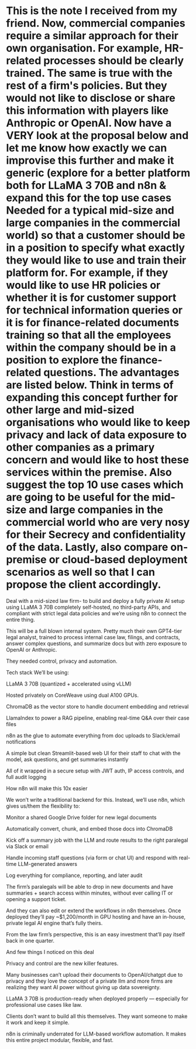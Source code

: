 This is the note I received from my friend. Now, commercial companies require a similar approach for their own organisation. For example, HR-related processes should be clearly trained. The same is true with the rest of a firm's policies. But they would not like to disclose or share this information with players like Anthropic or OpenAI. 
Now have a VERY look at the proposal below and let me know how exactly we can improvise this further and make it generic (explore for a better platform both for LLaMA 3 70B and n8n & expand this for the top use cases Needed for a typical mid-size and large companies in the commercial world) so that a customer should be in a position to specify what exactly they would like to use and train their platform for. For example, if they would like to use HR policies or whether it is for customer support for technical information queries or it is for finance-related documents training so that all the employees within the company should be in a position to explore the finance-related questions. The advantages are listed below. Think in terms of expanding this concept further for other large and mid-sized organisations who would like to keep privacy and lack of data exposure to other companies as a primary concern and would like to host these services within the premise. Also suggest the top 10 use cases which are going to be useful for the mid-size and large companies in the commercial world who are very nosy for their Secrecy and confidentiality of the data. 
Lastly, also compare on-premise or cloud-based deployment scenarios as well so that I can propose the client accordingly. 
================
Deal with a mid-sized law firm-  to build and deploy a fully private AI setup using LLaMA 3 70B completely self-hosted, no third-party APIs, and compliant with strict legal data policies and we’re using n8n to connect the entire thing.

This will be a full blown internal system. Pretty much their own GPT4-tier legal analyst, trained to process internal case law, filings, and contracts, answer complex questions, and summarize docs but with zero exposure to OpenAI or Anthropic.

They needed control, privacy and automation.

Tech stack We’ll be using:

LLaMA 3 70B (quantized + accelerated using vLLM)

Hosted privately on CoreWeave using dual A100 GPUs.

ChromaDB as the vector store to handle document embedding and retrieval

LlamaIndex to power a RAG pipeline, enabling real-time Q&A over their case files

n8n as the glue to automate everything from doc uploads to Slack/email notifications

A simple but clean Streamlit-based web UI for their staff to chat with the model, ask questions, and get summaries instantly

All of it wrapped in a secure setup with JWT auth, IP access controls, and full audit logging

How n8n will make this 10x easier

We won’t write a traditional backend for this. Instead, we’ll use n8n, which gives us/them the flexibility to:

Monitor a shared Google Drive folder for new legal documents

Automatically convert, chunk, and embed those docs into ChromaDB

Kick off a summary job with the LLM and route results to the right paralegal via Slack or email

Handle incoming staff questions (via form or chat UI) and respond with real-time LLM-generated answers

Log everything for compliance, reporting, and later audit

The firm’s paralegals will be able to drop in new documents and have summaries + search access within minutes, without ever calling IT or opening a support ticket.

And they can also edit or extend the workflows in n8n themselves.
Once deployed they’ll pay ~$1,200/month in GPU hosting and have an in-house, private legal AI engine that’s fully theirs.

From the law firm’s perspective, this is an easy investment that’ll pay itself back in one quarter.

And few things I noticed on this deal

Privacy and control are the new killer features.

Many businesses can’t upload their documents to OpenAI/chatgpt due to privacy and they love the concept of a private llm and more firms are realizing they want AI power without giving up data sovereignty.

LLaMA 3 70B is production-ready when deployed properly — especially for professional use cases like law.

Clients don’t want to build all this themselves. They want someone to make it work and keep it simple.

n8n is criminally underrated for LLM-based workflow automation. It makes this entire project modular, flexible, and fast.

